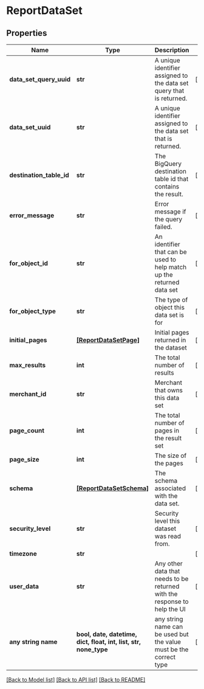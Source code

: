 # ReportDataSet


## Properties
Name | Type | Description | Notes
------------ | ------------- | ------------- | -------------
**data_set_query_uuid** | **str** | A unique identifier assigned to the data set query that is returned. | [optional] 
**data_set_uuid** | **str** | A unique identifier assigned to the data set that is returned. | [optional] 
**destination_table_id** | **str** | The BigQuery destination table id that contains the result. | [optional] 
**error_message** | **str** | Error message if the query failed. | [optional] 
**for_object_id** | **str** | An identifier that can be used to help match up the returned data set | [optional] 
**for_object_type** | **str** | The type of object this data set is for | [optional] 
**initial_pages** | [**[ReportDataSetPage]**](ReportDataSetPage.md) | Initial pages returned in the dataset | [optional] 
**max_results** | **int** | The total number of results | [optional] 
**merchant_id** | **str** | Merchant that owns this data set | [optional] 
**page_count** | **int** | The total number of pages in the result set | [optional] 
**page_size** | **int** | The size of the pages | [optional] 
**schema** | [**[ReportDataSetSchema]**](ReportDataSetSchema.md) | The schema associated with the data set. | [optional] 
**security_level** | **str** | Security level this dataset was read from. | [optional] 
**timezone** | **str** |  | [optional] 
**user_data** | **str** | Any other data that needs to be returned with the response to help the UI | [optional] 
**any string name** | **bool, date, datetime, dict, float, int, list, str, none_type** | any string name can be used but the value must be the correct type | [optional]

[[Back to Model list]](../README.md#documentation-for-models) [[Back to API list]](../README.md#documentation-for-api-endpoints) [[Back to README]](../README.md)


